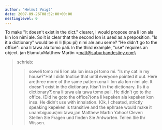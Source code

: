 ```yaml
---
author: "Helmut Voigt"
date: 2007-09-26T08:52:00+00:00
nestinglevel: 0
---
```

To make "It doesn't exist in the dict." clearer, I would propose ona li lon ala kin lon nimi ale. So it is clear that the second lon is used as a preposition. "Is it a dictionary" would be ni li (lipu pi) nimi ale anu seme? "He didn't go to the office": ona li tawa ala tomo pali. In the third example, "use" requires an object. jan ElumutuMatthew Martin <[matt@suburbandestiny.com](mailto://matt@suburbandestiny.com)\
> schrieb: 
>>soweli tomo mi li lon ala lon insa pi tomo mi.
>"Is my cat in my house?"Ha! I didn'tnotice that until everyone pointed it out. Here arethree more of the same pattern.ona li lon ala lon nimi ale. It doesn't exist in the dictionary. Itisn't in the dictionary. (Is it a dictionary?)ona li tawa ala tawa tomo pali. He didn't go to the office. (Did he goto the office?)ona li kepeken ala kepeken kon insa. He didn't use with inhalation. (Ok, I cheated, strictly speaking kepeken is transitive and the ephrase would make it unambiguous)mi tawa,jan Matthew Martin Yahoo! Clever: Stellen Sie Fragen und finden Sie Antworten. Teilen Sie Ihr Wissen.